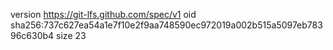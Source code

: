 version https://git-lfs.github.com/spec/v1
oid sha256:737c627ea54a1e7f10e2f9aa748590ec972019a002b515a5097eb78396c630b4
size 23
